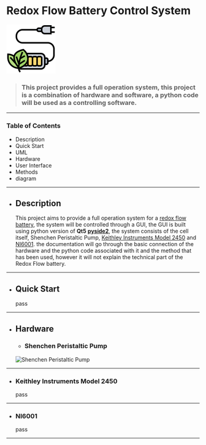 # Redox Flow Battery Control System


![](https://github.com/Mohamed-Nser-Said/RFB_control_sys/blob/master/QtIcons/battery-charge.png?raw=true)

  > ### This project provides a full operation system, this project is a combination of hardware and software, a python code will be used as a controlling software.

---

### Table of Contents
* Description
* Quick Start
* UML
* Hardware
* User Interface
* Methods
* diagram

---
* ## Description 

   This project aims to provide a full operation system for a [redox flow battery](https://en.wikipedia.org/wiki/Flow_battery), the system will be controlled through a GUI,
  the GUI is built using python version of **Qt5**  [**pyside2**](https://doc.qt.io/qtforpython/index.html), the system consists of the cell itself, Shenchen Peristaltic Pump,
  [Keithley Instruments Model 2450](https://download.tek.com/manual/2450-900-01_D_May_2015_User_3.pdf) and
  [NI6001](http://deeea.urv.cat/deeea/images/laboratoris/manuals/ni_usb_6001_users_guide.pdf). the documentation will go through the basic connection of the hardware and the python code associated with it and the method that has been used, however it will not explain the technical part of the Redox Flow battery.   
---
* ## Quick Start
    pass
---        

* ## Hardware
  * ### Shenchen Peristaltic Pump
  ![Shenchen Peristaltic Pump](https://www.good-pump.com/uploadfile/load/images/2020/202004/20200407/15/20200407103434z1kzlgic.jpg)
  
---
  * ### Keithley Instruments Model 2450
    pass
---
  * ### NI6001
    pass
---



